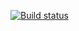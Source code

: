[![Build status](https://ci.appveyor.com/api/projects/status/16h19qts9kn8rcus?svg=true)](https://ci.appveyor.com/project/Erika-Michel/hw2-3-1)
